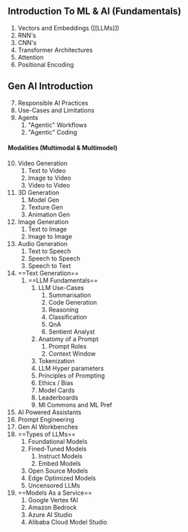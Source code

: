## Introduction To ML & AI (Fundamentals)
1. Vectors and Embeddings ([[LLMs]])
2. RNN's
3. CNN's
4. Transformer Architectures
5. Attention
6. Positional Encoding
## Gen AI Introduction
7. Responsible AI Practices
8. Use-Cases and Limitations
9. Agents
	1. "Agentic" Workflows
	2. "Agentic" Coding
#### Modalities (Multimodal & Multimodel)
10. Video Generation
	1. Text to Video
	2. Image to Video
	3. Video to Video
11. 3D Generation
	1. Model Gen
	2. Texture Gen
	3. Animation Gen
12. Image Generation
	1. Text to Image
	2. Image to Image
13. Audio Generation
	1. Text to Speech
	2. Speech to Speech
	3. Speech to Text
14. ==Text Generation==
	1. ==LLM Fundamentals==
		1. LLM Use-Cases
			1. Summarisation
			2. Code Generation
			3. Reasoning
			4. Classification
			5. QnA
			6. Sentient Analyst
		2. Anatomy of a Prompt
			1. Prompt Roles
			2. Context Window
		3. Tokenization
		4. LLM Hyper parameters
		5. Principles of Prompting
		6. Ethics / Bias
		7. Model Cards
		8. Leaderboards
		9. Ml Commons and ML Pref
15. AI Powered Assistants
16. Prompt Engineering 
17. Gen AI Workbenches
18. ==Types of LLMs==
	1. Foundational Models
	2. Fined-Tuned Models
		1. Instruct Models
		2. Embed Models
	3. Open Source Models
	4. Edge Optimized Models
	5. Uncensored LLMs
19. ==Models As a Service==
	1. Google Vertex fAI
	2. Amazon Bedrock
	3. Azure AI Studio
	4. Alibaba Cloud Model Studio